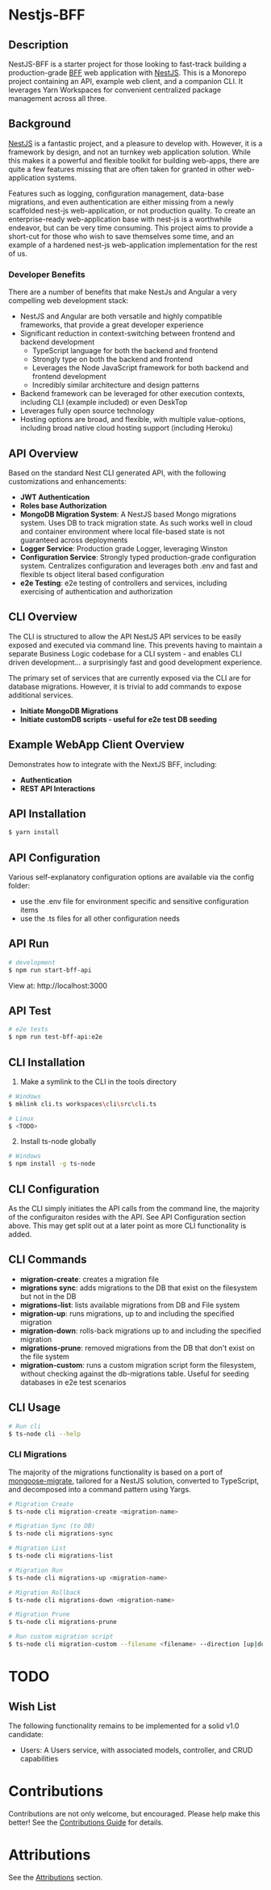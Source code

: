 # Nestjs-BFF

## Description

NestJS-BFF is a starter project for those looking to fast-track building a production-grade [BFF](https://samnewman.io/patterns/architectural/bff/) web application with [NestJS](https://nestjs.com/). This is a Monorepo project containing an API, example web client, and a companion CLI. It leverages Yarn Workspaces for convenient centralized package management across all three.

## Background

[NestJS](https://nestjs.com/) is a fantastic project, and a pleasure to develop with. However, it is a framework by design, and not an turnkey web application solution. While this makes it a powerful and flexible toolkit for building web-apps, there are quite a few features missing that are often taken for granted in other web-application systems.

Features such as logging, configuration management, data-base migrations, and even authentication are either missing from a newly scaffolded nest-js web-application, or not production quality. To create an enterprise-ready web-application base with nest-js is a worthwhile endeavor, but can be very time consuming. This project aims to provide a short-cut for those who wish to save themselves some time, and an example of a hardened nest-js web-application implementation for the rest of us.

### Developer Benefits

There are a number of benefits that make NestJs and Angular a very compelling web development stack:

- NestJS and Angular are both versatile and highly compatible frameworks, that provide a great developer experience
- Significant reduction in context-switching between frontend and backend development
  - TypeScript language for both the backend and frontend
  - Strongly type on both the backend and frontend
  - Leverages the Node JavaScript framework for both backend and frontend development
  - Incredibly similar architecture and design patterns
- Backend framework can be leveraged for other execution contexts, including CLI (example included) or even DeskTop
- Leverages fully open source technology
- Hosting options are broad, and flexible, with multiple value-options, including broad native cloud hosting support (including Heroku)

## API Overview

Based on the standard Nest CLI generated API, with the following customizations and enhancements:

- **JWT Authentication**
- **Roles base Authorization**
- **MongoDB Migration System**: A NestJS based Mongo migrations system. Uses DB to track migration state. As such works well in cloud and container environment where local file-based state is not guaranteed across deployments
- **Logger Service**: Production grade Logger, leveraging Winston
- **Configuration Service**: Strongly typed production-grade configuration system. Centralizes configuration and leverages both .env and fast and flexible ts object literal based configuration
- **e2e Testing**: e2e testing of controllers and services, including exercising of authentication and authorization

## CLI Overview

The CLI is structured to allow the API NestJS API services to be easily exposed and executed via command line. This prevents having to maintain a separate Business Logic codebase for a CLI system - and enables CLI driven development... a surprisingly fast and good development experience.

The primary set of services that are currently exposed via the CLI are for database migrations. However, it is trivial to add commands to expose additional services.

- **Initiate MongoDB Migrations**
- **Initiate customDB scripts - useful for e2e test DB seeding**

## Example WebApp Client Overview

Demonstrates how to integrate with the NextJS BFF, including:

- **Authentication**
- **REST API Interactions**

## API Installation

```bash
$ yarn install
```

## API Configuration

Various self-explanatory configuration options are available via the config folder:

- use the .env file for environment specific and sensitive configuration items
- use the .ts files for all other configuration needs

## API Run

```bash
# development
$ npm run start-bff-api
```

View at: http://localhost:3000

## API Test

```bash
# e2e tests
$ npm run test-bff-api:e2e
```

<!---
    Not avaialable yet:
    # unit tests
    $ npm run test

    # test coverage
    $ npm run test:cov
--->

## CLI Installation

1.  Make a symlink to the CLI in the tools directory

```bash
# Windows
$ mklink cli.ts workspaces\cli\src\cli.ts

# Linux
$ <TODO>
```

2.  Install ts-node globally

```bash
# Windows
$ npm install -g ts-node
```

## CLI Configuration

As the CLI simply initiates the API calls from the command line, the majority of the configuraiton resides with the API. See API Configuration section above. This may get split out at a later point as more CLI functionality is added.

## CLI Commands

- **migration-create**: creates a migration file
- **migrations sync**: adds migrations to the DB that exist on the filesystem but not in the DB
- **migrations-list**: lists available migrations from DB and File system
- **migration-up**: runs migrations, up to and including the specified migration
- **migration-down**: rolls-back migrations up to and including the specified migration
- **migrations-prune**: removed migrations from the DB that don't exist on the file system
- **migration-custom**: runs a custom migration script form the filesystem, without checking against the db-migrations table. Useful for seeding databases in e2e test scenarios

## CLI Usage

```bash
# Run cli
$ ts-node cli --help
```

### CLI Migrations

The majority of the migrations functionality is based on a port of [mongoose-migrate](https://github.com/balmasi/migrate-mongoose), tailored for a NestJS solution, converted to TypeScript, and decomposed into a command pattern using Yargs.

```bash
# Migration Create
$ ts-node cli migration-create <migration-name>

# Migration Sync (to DB)
$ ts-node cli migrations-sync

# Migration List
$ ts-node cli migrations-list

# Migration Run
$ ts-node cli migrations-up <migration-name>

# Migration Rollback
$ ts-node cli migrations-down <migration-name>

# Migration Prune
$ ts-node cli migrations-prune

# Run custom migration script
$ ts-node cli migration-custom --filename <filename> --direction [up|down]
```

# TODO

## Wish List

The following functionality remains to be implemented for a solid v1.0 candidate:

- Users: A Users service, with associated models, controller, and CRUD capabilities

# Contributions

Contributions are not only welcome, but encouraged. Please help make this better! See the [Contributions Guide](CONTRIBUTIONS.md) for details.

# Attributions

See the [Attributions](attributions/ATTRIBUTIONS.md) section.
